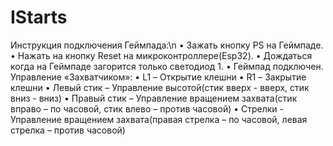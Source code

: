 # IStarts
Инструкция подключения Геймпада:\n
•	Зажать кнопку PS на Геймпаде.
•	Нажать на кнопку Reset на микроконтроллере(Esp32).
•	Дождаться когда на Геймпаде загорится только светодиод 1.
•	Геймпад подключен.
Управление «Захватчиком»:
•	L1 – Открытие клешни
•	R1 – Закрытие клешни
•	Левый стик – Управление высотой(стик вверх - вверх, стик вниз - вниз)
•	Правый стик – Управление вращением захвата(стик вправо – по часовой, стик влево – против часовой)
•	Стрелки - Управление вращением захвата(правая стрелка – по часовой, левая стрелка – против часовой)
